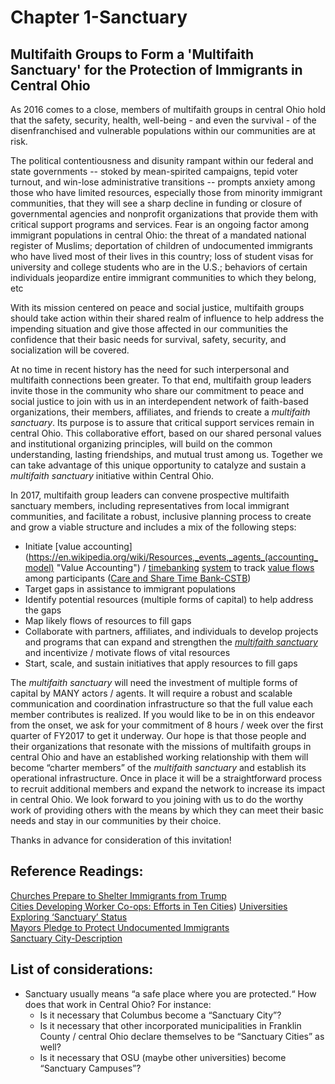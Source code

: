 # Chapter 1-Sanctuary

## Multifaith Groups to Form a 'Multifaith Sanctuary' for the Protection of Immigrants in Central Ohio

As 2016 comes to a close, members of multifaith groups in central Ohio hold that the safety, security, health, well-being - and even the survival - of the disenfranchised and vulnerable populations within our communities are at risk.

The political contentiousness and disunity rampant within our federal and state governments -- stoked by mean-spirited campaigns, tepid voter turnout, and win-lose administrative transitions -- prompts anxiety among those who have limited resources, especially those from minority immigrant communities, that they will see a sharp decline in funding or closure of governmental agencies and nonprofit organizations that provide them with critical support programs and services.  Fear is an ongoing factor among immigrant populations in central Ohio: the threat of a mandated national register of Muslims; deportation of children of undocumented immigrants who have lived most of their lives in this country; loss of student visas for university and college students who are in the U.S.; behaviors of certain individuals jeopardize entire immigrant communities to which they belong, etc

With its mission centered on peace and social justice, multifaith groups should take action within their shared realm of influence to help address the impending situation and give those affected in our communities the confidence that their basic needs for survival, safety, security, and socialization will be covered.

At no time in recent history has the need for such interpersonal and multifaith connections been greater. To that end, multifaith group leaders invite those in the community who share our commitment to peace and social justice to join with us in an interdependent network of faith-based organizations, their members, affiliates, and friends to create a _multifaith sanctuary_.  Its purpose is to assure that critical support services remain in central Ohio.  This collaborative effort, based on our shared personal values and institutional organizing principles, will build on the common understanding, lasting friendships, and mutual trust among us.  Together we can take advantage of this unique opportunity to catalyze and sustain a _multifaith sanctuary_ initiative within Central Ohio.

In 2017, multifaith group leaders can convene prospective multifaith sanctuary members, including representatives from local immigrant communities, and facilitate a robust, inclusive planning process to create and grow a viable structure and includes a mix of the following steps:

* Initiate [value accounting](https://en.wikipedia.org/wiki/Resources,_events,_agents_(accounting_model) "Value Accounting"\) / [timebanking](https://en.m.wikipedia.org/wiki/Time-based_currency "Timebanking description on Wikipedia") [system](https://hourworld.org "hOurworld") to track [value flows](https://github.com/valueflows/valueflows "Value Flows on GitHub") among participants \([Care and Share Time Bank-CSTB](https://hourworld.org/bank/index.htm?hw=1057 "Care and Share Time Bank Home Page")\)
* Target gaps in assistance to immigrant populations
* Identify potential resources \(multiple forms of capital\) to help address the gaps
* Map likely flows of resources to fill gaps
* Collaborate with partners, affiliates, and individuals to develop projects and programs that can expand and strengthen the [_multifaith sanctuary_](http://www.mutualaidnetwork.org/man-core-principles/ "Mutual Aid Network Core Principles") and incentivize / motivate flows of vital resources
* Start, scale, and sustain initiatives that apply resources to fill gaps

The _multifaith sanctuary_ will need the investment of multiple forms of capital by MANY actors / agents. It will require a robust and scalable communication and coordination infrastructure so that the full value each member contributes is realized. If you would like to be in on this endeavor from the onset, we ask for your commitment of 8 hours / week over the first quarter of FY2017 to get it underway. Our hope is that those people and their organizations that resonate with the missions of multifaith groups in central Ohio and have an established working relationship with them will become “charter members” of the _multifaith sanctuary_ and establish its operational infrastructure. Once in place it will be a straightforward process to recruit additional members and expand the network to increase its impact in central Ohio. We look forward to you joining with us to do the worthy work of providing others with the means by which they can meet their basic needs and stay in our communities by their choice.

Thanks in advance for consideration of this invitation!

## Reference Readings:

[Churches Prepare to Shelter Immigrants from Trump](http://www.thedailybeast.com/articles/2016/12/04/will-churches-hide-illegal-immigrants-from-trump.html "Churches Prepare to Shelter Immigrants from Trump")   
[Cities Developing Worker Co-ops: Efforts in Ten Cities](http://community-wealth.org/sites/clone.community-wealth.org/files/downloads/report-camou%20(1).pdf "Cities Developing Worker Co-ops: Efforts in Ten Cities"))
[Universities Exploring ‘Sanctuary’ Status](http://digital.olivesoftware.com/Olive/ODN/ColumbusDispatch/TranslateArticle.aspx?doc=TCD%2F2016%2F12%2F04&entity=ar00301 "Universities Exploring 'Sanctuary' Status")  
[Mayors Pledge to Protect Undocumented Immigrants](http://digital.olivesoftware.com/Olive/ODN/ColumbusDispatch/TranslateArticle.aspx?doc=TCD%2F2016%2F11%2F16&entity=ar00300 "Mayors Pledge to Protect Undocumented Immigrants")  
[Sanctuary City-Description](https://en.wikipedia.org/wiki/Sanctuary_city "Sanctuary City-Description")

## List of considerations:

* Sanctuary usually means “a safe place where you are protected.“  How does that work in Central Ohio?  For instance:
  * Is it necessary that Columbus become a “Sanctuary City”?
  * Is it necessary that other incorporated municipalities in Franklin County /  central Ohio declare themselves to be “Sanctuary Cities” as well?
  * Is it necessary that OSU \(maybe other universities\) become “Sanctuary Campuses”?


